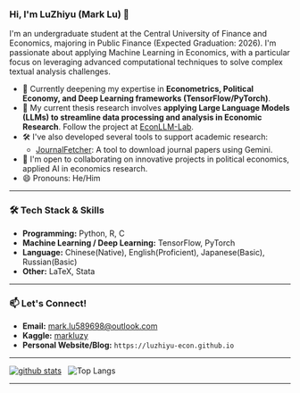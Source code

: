 ### Hi, I'm LuZhiyu (Mark Lu) 👋

I'm an undergraduate student at the Central University of Finance and Economics, majoring in Public Finance (Expected Graduation: 2026). I'm passionate about applying Machine Learning in Economics, with a particular focus on leveraging advanced computational techniques to solve complex textual analysis challenges.

* 🌱 Currently deepening my expertise in **Econometrics, Political Economy, and Deep Learning frameworks (TensorFlow/PyTorch)**.
* 🔭 My current thesis research involves **applying Large Language Models (LLMs) to streamline data processing and analysis in Economic Research**. Follow the project at [EconLLM-Lab](https://github.com/luzhiyu-econ/EconLLM-Lab).
* 🛠️ I've also developed several tools to support academic research:
    * [JournalFetcher](https://github.com/luzhiyu-econ/JournalFetcher): A tool to download journal papers using Gemini.
* 👯 I'm open to collaborating on innovative projects in political economics, applied AI in economics research.
* 😄 Pronouns: He/Him
    
---

### 🛠️ Tech Stack & Skills

* **Programming:** Python, R, C
* **Machine Learning / Deep Learning:** TensorFlow, PyTorch
* **Language:** Chinese(Native), English(Proficient), Japanese(Basic), Russian(Basic)
* **Other:** LaTeX, Stata
---

### 📫 Let's Connect!

* **Email:** [mark.lu589698@outlook.com](mailto:mark.lu589698@outlook.com)
* **Kaggle:** [markluzy](https://www.kaggle.com/markluzy)
* **Personal Website/Blog:** `https://luzhiyu-econ.github.io`

---

[![github stats](https://github-readme-stats.vercel.app/api?username=luzhiyu-econ&count_private=true&show_icons=true&theme=radical)](https://github.com/anuraghazra/github-readme-stats)
&nbsp; ![Top Langs](https://github-readme-stats.vercel.app/api/top-langs/?username=luzhiyu-econ&layout=compact&theme=cobalt)

---
